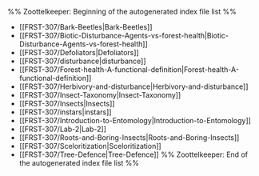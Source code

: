 %% Zoottelkeeper: Beginning of the autogenerated index file list  %%
-  [[FRST-307/Bark-Beetles|Bark-Beetles]]
-  [[FRST-307/Biotic-Disturbance-Agents-vs-forest-health|Biotic-Disturbance-Agents-vs-forest-health]]
-  [[FRST-307/Defoliators|Defoliators]]
-  [[FRST-307/disturbance|disturbance]]
-  [[FRST-307/Forest-health-A-functional-definition|Forest-health-A-functional-definition]]
-  [[FRST-307/Herbivory-and-disturbance|Herbivory-and-disturbance]]
-  [[FRST-307/Insect-Taxonomy|Insect-Taxonomy]]
-  [[FRST-307/Insects|Insects]]
-  [[FRST-307/instars|instars]]
-  [[FRST-307/Introduction-to-Entomology|Introduction-to-Entomology]]
-  [[FRST-307/Lab-2|Lab-2]]
-  [[FRST-307/Roots-and-Boring-Insects|Roots-and-Boring-Insects]]
-  [[FRST-307/Sceloritization|Sceloritization]]
-  [[FRST-307/Tree-Defence|Tree-Defence]]
%% Zoottelkeeper: End of the autogenerated index file list  %%
